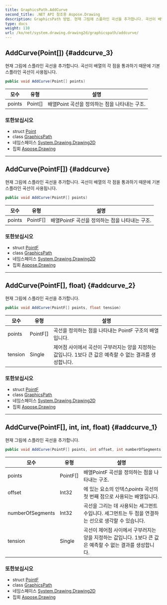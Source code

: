 ```yaml
---
title: GraphicsPath.AddCurve
second_title: .NET API 참조용 Aspose.Drawing
description: GraphicsPath 방법. 현재 그림에 스플라인 곡선을 추가합니다. 곡선이 배열의 각 점을 통과하기 때문에 기본 스플라인 곡선이 사용됩니다.
type: docs
weight: 110
url: /ko/net/system.drawing.drawing2d/graphicspath/addcurve/
---
```

## AddCurve(Point[]) {#addcurve_3}

현재 그림에 스플라인 곡선을 추가합니다. 곡선이 배열의 각 점을 통과하기 때문에 기본 스플라인 곡선이 사용됩니다.

```csharp
public void AddCurve(Point[] points)
```

| 모수 | 유형 | 설명 |
| --- | --- | --- |
| points | Point[] | 배열Point 곡선을 정의하는 점을 나타내는 구조. |

### 또한보십시오

* struct [Point](../../../system.drawing/point/)
* class [GraphicsPath](../)
* 네임스페이스 [System.Drawing.Drawing2D](../../graphicspath/)
* 집회 [Aspose.Drawing](../../../)

---

## AddCurve(PointF[]) {#addcurve}

현재 그림에 스플라인 곡선을 추가합니다. 곡선이 배열의 각 점을 통과하기 때문에 기본 스플라인 곡선이 사용됩니다.

```csharp
public void AddCurve(PointF[] points)
```

| 모수 | 유형 | 설명 |
| --- | --- | --- |
| points | PointF[] | 배열PointF 곡선을 정의하는 점을 나타내는 구조. |

### 또한보십시오

* struct [PointF](../../../system.drawing/pointf/)
* class [GraphicsPath](../)
* 네임스페이스 [System.Drawing.Drawing2D](../../graphicspath/)
* 집회 [Aspose.Drawing](../../../)

---

## AddCurve(PointF[], float) {#addcurve_2}

현재 그림에 스플라인 곡선을 추가합니다.

```csharp
public void AddCurve(PointF[] points, float tension)
```

| 모수 | 유형 | 설명 |
| --- | --- | --- |
| points | PointF[] | 곡선을 정의하는 점을 나타내는 PointF 구조의 배열입니다. |
| tension | Single | 제어점 사이에서 곡선이 구부러지는 양을 지정하는 값입니다. 1보다 큰 값은 예측할 수 없는 결과를 생성합니다. |

### 또한보십시오

* struct [PointF](../../../system.drawing/pointf/)
* class [GraphicsPath](../)
* 네임스페이스 [System.Drawing.Drawing2D](../../graphicspath/)
* 집회 [Aspose.Drawing](../../../)

---

## AddCurve(PointF[], int, int, float) {#addcurve_1}

현재 그림에 스플라인 곡선을 추가합니다.

```csharp
public void AddCurve(PointF[] points, int offset, int numberOfSegments, float tension)
```

| 모수 | 유형 | 설명 |
| --- | --- | --- |
| points | PointF[] | 배열PointF 곡선을 정의하는 점을 나타내는 구조. |
| offset | Int32 | 에 있는 요소의 인덱스*points* 곡선의 첫 번째 점으로 사용되는 배열입니다. |
| numberOfSegments | Int32 | 곡선을 그리는 데 사용되는 세그먼트 수입니다. 세그먼트는 두 점을 연결하는 선으로 생각할 수 있습니다. |
| tension | Single | 곡선이 제어점 사이에서 구부러지는 양을 지정하는 값입니다. 1보다 큰 값은 예측할 수 없는 결과를 생성합니다. |

### 또한보십시오

* struct [PointF](../../../system.drawing/pointf/)
* class [GraphicsPath](../)
* 네임스페이스 [System.Drawing.Drawing2D](../../graphicspath/)
* 집회 [Aspose.Drawing](../../../)


